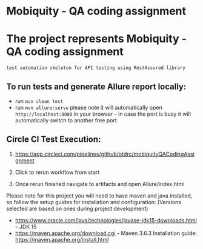 # Mobiquity - QA coding assignment
# The project represents Mobiquity - QA coding assignment
    test automation skeleton for API testing using RestAssured library

## To run tests and generate Allure report locally:

* run `mvn clean test`
* run `mvn allure:serve`
    please note it will automatically open `http://localhost:8080` in your browser - in case the port is busy it will automatically switch to another free port

## Circle CI Test Execution:

1. https://app.circleci.com/pipelines/github/otdrc/mobiquityQACodingAssignment

2. Click to rerun workflow from start

3. Once rerun finished navigate to artifacts and open Allure/index.html


Please note for this project you will need to have maven and java installed, so follow the setup guides for installation and configuration:
(Versions selected are based on ones during project development)
* https://www.oracle.com/java/technologies/javase-jdk15-downloads.html - JDK 15
* https://maven.apache.org/download.cgi - Maven 3.6.3
    Installation guide: https://maven.apache.org/install.html